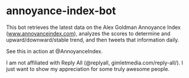 # annoyance-index-bot

This bot retrieves the latest data on the Alex Goldman Annoyance Index (www.annoyanceindex.com), analyzes the scores to determine and upward/downward/stable trend, and then tweets that information daily.

See this in action at @AnnoyanceIndex.

I am not affiliated with Reply All (@replyall, gimletmedia.com/reply-all/). I just want to show my appreciation for some truly awesome people.
